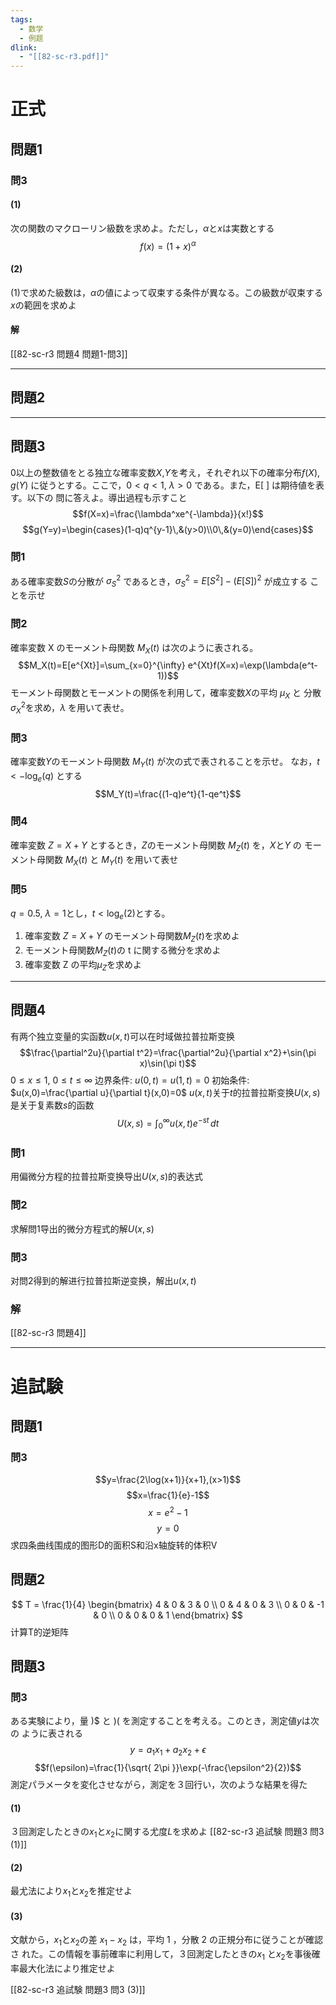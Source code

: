 ```yaml
---
tags:
  - 数学
  - 例题
dlink:
  - "[[82-sc-r3.pdf]]"
---
```

# 正式

## 問題1

### 問3
#### (1)
次の関数のマクローリン級数を求めよ。ただし，$\alpha$と$x$は実数とする
$$f(x)=(1+x)^\alpha$$
#### (2)
(1)で求めた級数は，$\alpha$の値によって収束する条件が異なる。この級数が収束する$x$の範囲を求めよ

#### 解
[[82-sc-r3 問題4 問題1-問3]]

---
## 問題2


---
## 問題3
0以上の整数値をとる独立な確率変数$X$,$Y$を考え，それぞれ以下の確率分布$f(X)$, $g(Y)$ に従うとする。ここで，$0 < q < 1$, $\lambda > 0$ である。また，E[ ] は期待値を表す。以下の 問に答えよ。導出過程も示すこと
$$f(X=x)=\frac{\lambda^xe^{-\lambda}}{x!}$$
$$g(Y=y)=\begin{cases}(1-q)q^{y-1}\,&(y>0)\\0\,&(y=0)\end{cases}$$
### 問1
ある確率変数$S$の分散が $\sigma_S^2$ であるとき，$\sigma_S^2 = E[S^2] − (E[S])^2$ が成立する ことを示せ

### 問2
確率変数 X のモーメント母関数 $M_X(t)$ は次のように表される。
$$M_X(t)=E[e^{Xt}]=\sum_{x=0}^{\infty} e^{Xt}f(X=x)=\exp(\lambda(e^t-1))$$
モーメント母関数とモーメントの関係を利用して，確率変数$X$の平均 $\mu_X$ と 分散$\sigma_X^2$を求め，$\lambda$ を用いて表せ。

### 問3
確率変数$Y$のモーメント母関数 $M_Y(t)$ が次の式で表されることを示せ。 なお，$t < −\log_e(q)$ とする
$$M_Y(t)=\frac{(1-q)e^t}{1-qe^t}$$
### 問4
確率変数 $Z=X+Y$ とするとき，$Z$のモーメント母関数 $M_Z(t)$ を，$X$と$Y$ の モーメント母関数 $M_X(t)$ と $M_Y(t)$ を用いて表せ

### 問5
$q=0.5$, $\lambda=1$とし，$t<\log_e(2)$とする。
1. 確率変数 $Z = X + Y$ のモーメント母関数$M_Z(t)$を求めよ
2. モーメント母関数$M_Z(t)$の t に関する微分を求めよ
3. 確率変数 Z の平均$\mu_Z$を求めよ

---
## 問題4
有两个独立变量的实函数$u(x,t)$可以在时域做拉普拉斯变换
$$\frac{\partial^2u}{\partial t^2}=\frac{\partial^2u}{\partial x^2}+\sin(\pi x)\sin(\pi t)$$
$0\leq x\leq 1$, $0\leq t\leq \infty$
边界条件: $u(0,t)=u(1,t)=0$ 
初始条件: $u(x,0)=\frac{\partial u}{\partial t}(x,0)=0$ 
$u(x,t)$关于$t$的拉普拉斯变换$U(x,s)$是关于复素数$s$的函数
$$U(x,s)=\int_0^\infty u(x,t)e^{-st}\,dt$$
### 問1
用偏微分方程的拉普拉斯变换导出$U(x,s)$的表达式
### 問2
求解問1导出的微分方程式的解$U(x,s)$
### 問3
对問2得到的解进行拉普拉斯逆变换，解出$u(x,t)$

### 解
[[82-sc-r3 問題4]]

---
# 追試験

## 問題1
### 問3
$$y=\frac{2\log(x+1)}{x+1},(x>1)$$
$$x=\frac{1}{e}-1$$
$$x=e^2-1$$
$$y=0$$
求四条曲线围成的图形D的面积S和沿x轴旋转的体积V



## 問題2
$$ T = \frac{1}{4} \begin{bmatrix} 4 & 0 & 3 & 0 \\ 0 & 4 & 0 & 3 \\ 0 & 0 & -1 & 0 \\ 0 & 0 & 0 & 1 \end{bmatrix} $$计算T的逆矩阵






## 問題3
### 問3
ある実験により，量 )$ と )( を測定することを考える。このとき，測定値$y$は次の ように表される
$$y = a_1 x_1 + a_2 x_2 + \epsilon$$
$$f(\epsilon)=\frac{1}{\sqrt{ 2\pi }}\exp(-\frac{\epsilon^2}{2})$$
測定パラメータを変化させながら，測定を３回行い，次のような結果を得た
#### (1)
３回測定したときの$x_1$と$x_2$に関する尤度$L$を求めよ
[[82-sc-r3 追試験 問題3 問3 (1)]]

#### (2)
最尤法により$x_1$と$x_2$を推定せよ
#### (3)
文献から，$x_1$と$x_2$の差 $x_1-x_2$ は，平均 1 ，分散 2 の正規分布に従うことが確認さ れた。この情報を事前確率に利用して，３回測定したときの$x_1$ と$x_2$を事後確率最大化法により推定せよ

[[82-sc-r3 追試験 問題3 問3 (3)]]